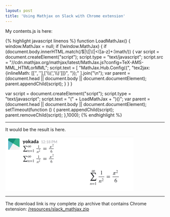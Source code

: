 ```yaml
---
layout: post
title: 'Using Mathjax on Slack with Chrome extension'
---
```


My contents.js is here:

{% highlight javascript linenos %}
function LoadMathJax() {
  window.MathJax = null;
  if (!window.MathJax) {
    if (document.body.innerHTML.match(/$|\\\[|\\\(|<([a-z]+:)math/)) {
      var script = document.createElement("script");
      script.type = "text/javascript";
      script.src = "//cdn.mathjax.org/mathjax/latest/MathJax.js?config=TeX-AMS-MML_HTMLorMML";
      script.text = [
        "MathJax.Hub.Config({",
        "tex2jax: {inlineMath: [['$','$'],['\\\\\(','\\\\\)']]}",
        "});"
      ].join("\n");
      var parent = (document.head || document.body || document.documentElement);
      parent.appendChild(script);
    }
  }
}

var script = document.createElement("script");
script.type = "text/javascript";
script.text = "(" + LoadMathJax + ")()";
var parent = (document.head || document.body || document.documentElement);
setTimeout(function () {
  parent.appendChild(script);
  parent.removeChild(script);
},1000);
{% endhighlight %}

----

It would be the result is here.

[![IMAGE ALT TEXT HERE](/imgs/slack-mathjax.png)](/imgs/slack-mathjax.png)

----

The download link is my complete zip archive that contains Chrome extension: 
[/resources/slack_mathjax.zip](/resources/slack_mathjax.zip)
